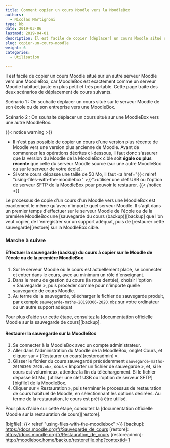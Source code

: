 ```yaml
---
title: Comment copier un cours Moodle vers la MoodleBox
authors:
  - Nicolas Martignoni
type: kb
date: 2019-03-06
lastmod: 2019-04-01
description: Il est facile de copier (déplacer) un cours Moodle situé sur un autre serveur Moodle vers une MoodleBox.
slug: copier-un-cours-moodle
weight: 6
categories:
  - Utilisation

---
```


Il est facile de copier un cours Moodle situé sur un autre serveur Moodle vers une MoodleBox, car MoodleBox est exactement comme un serveur Moodle habituel, juste en plus petit et très portable. Cette page traite des deux scénarios de déplacement de cours suivants.

Scénario 1
: On souhaite déplacer un cours situé sur le serveur Moodle de son école ou de son entreprise vers une MoodleBox.

Scénario 2
: On souhaite déplacer un cours situé sur une MoodleBox vers une autre MoodleBox.

{{< notice warning >}}
- Il n'est pas possible de copier un cours d'une version plus récente de Moodle vers une version plus ancienne de Moodle. Avant de commencer les opérations décrites ci-dessous, il faut donc s'assurer que la version du Moodle de la MoodleBox cible soit __égale ou plus récente__ que celle du serveur Moodle source (sur une autre MoodleBox ou sur le serveur de votre école).
- Si votre cours dépasse une taille de 50 Mo, il faut <a href="{{< relref "using-files-with-the-moodlebox" >}}">utiliser une clef USB ou l'option de serveur SFTP</a> de la MoodleBox pour pouvoir le restaurer.
{{< /notice >}}

Le processus de copie d'un cours d'un Moodle vers une MoodleBox est exactement le même qu'avec n'importe quel serveur Moodle. Il s'agit dans un premier temps d'effectuer sur le serveur Moodle de l'école ou de la première MoodleBox une [sauvegarde du cours (backup)][backup] que l'on veut copier, de l'enregistrer sur un support adéquat, puis de [restaurer cette sauvegarde][restore] sur la MoodleBox cible.

### Marche à suivre

#### Effectuer la sauvegarde (backup) du cours à copier sur le Moodle de l'école ou de la première MoodleBox

1. Sur le serveur Moodle où le cours est actuellement placé, se connecter et entrer dans le cours, avec au minimum un rôle d'enseignant.
1. Dans le menu de gestion du cours (la roue dentée), choisir l'option « Sauvegarde », puis procéder comme pour n'importe quelle sauvegarde de cours Moodle.
1. Au terme de la sauvegarde, télécharger le fichier de sauvegarde produit, par exemple `sauvegarde-maths-20190306-2020.mbz` sur votre ordinateur ou un autre support adéquat

Pour plus d'aide sur cette étape, consultez la [documentation officielle Moodle sur la sauvegarde de cours][backup].

#### Restaurer la sauvegarde sur la MoodleBox

1. Se connecter à la MoodleBox avec un compte administrateur.
1. Aller dans l'administration du Moodle de la MoodleBox, onglet Cours, et cliquer sur « [Restaurer un cours][restoreadmin] ».
1. Glisser le fichier du cours sauvegardé précédemment `sauvegarde-maths-20190306-2020.mbz`, sous « Importer un fichier de sauvegarde », et, si le cours est volumineux, attendez la fin du téléchargement. Si le fichier dépasse 50 Mo, [utiliser une clef USB ou l'option de serveur SFTP][bigfile] de la MoodleBox.
1. Cliquer sur « Restauration », puis terminer le processus de restauration de cours habituel de Moodle, en sélectionnant les options désirées. Au terme de la restauration, le cours est prêt à être utilisé.

Pour plus d'aide sur cette étape, consultez la [documentation officielle Moodle sur la restauration de cours][restore].

  [bigfile]: {{< relref "using-files-with-the-moodlebox" >}}
  [backup]: https://docs.moodle.org/fr/Sauvegarde_de_cours
  [restore]: https://docs.moodle.org/fr/Restauration_de_cours
  [restoreadmin]: http://moodlebox.home/backup/restorefile.php?contextid=1
